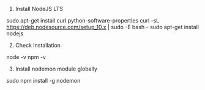 1. Install NodeJS LTS

sudo apt-get install curl python-software-properties
curl -sL https://deb.nodesource.com/setup_10.x | sudo -E bash -
sudo apt-get install nodejs

2. Check Installation

node -v
npm -v 

3. Install nodemon module globally

sudo npm install -g nodemon